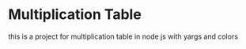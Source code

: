 # Multiplication Table

this is a project for multiplication table in node js with yargs and colors
